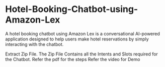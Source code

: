 # Hotel-Booking-Chatbot-using-Amazon-Lex
A hotel booking chatbot using Amazon Lex is a conversational AI-powered application designed to help users make hotel reservations by simply interacting with the chatbot. 

Extract Zip File. The Zip File Contains all the Intents and Slots required for the Chatbot.
Refer the pdf for the steps
Refer the video for Demo

